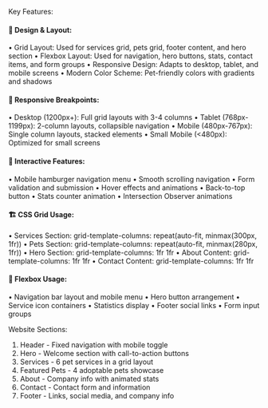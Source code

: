 Key Features:

#### 🎨 Design & Layout:
•  Grid Layout: Used for services grid, pets grid, footer content, and hero section
•  Flexbox Layout: Used for navigation, hero buttons, stats, contact items, and form groups
•  Responsive Design: Adapts to desktop, tablet, and mobile screens
•  Modern Color Scheme: Pet-friendly colors with gradients and shadows

#### 📱 Responsive Breakpoints:
•  Desktop (1200px+): Full grid layouts with 3-4 columns
•  Tablet (768px-1199px): 2-column layouts, collapsible navigation
•  Mobile (480px-767px): Single column layouts, stacked elements
•  Small Mobile (<480px): Optimized for small screens

#### 🚀 Interactive Features:
•  Mobile hamburger navigation menu
•  Smooth scrolling navigation
•  Form validation and submission
•  Hover effects and animations
•  Back-to-top button
•  Stats counter animation
•  Intersection Observer animations

#### 🏗️ CSS Grid Usage:
•  Services Section: grid-template-columns: repeat(auto-fit, minmax(300px, 1fr))
•  Pets Section: grid-template-columns: repeat(auto-fit, minmax(280px, 1fr))
•  Hero Section: grid-template-columns: 1fr 1fr
•  About Content: grid-template-columns: 1fr 1fr
•  Contact Content: grid-template-columns: 1fr 1fr

#### 🎯 Flexbox Usage:
•  Navigation bar layout and mobile menu
•  Hero button arrangement
•  Service icon containers
•  Statistics display
•  Footer social links
•  Form input groups

Website Sections:
1. Header - Fixed navigation with mobile toggle
2. Hero - Welcome section with call-to-action buttons
3. Services - 6 pet services in a grid layout
4. Featured Pets - 4 adoptable pets showcase
5. About - Company info with animated stats
6. Contact - Contact form and information
7. Footer - Links, social media, and company info
